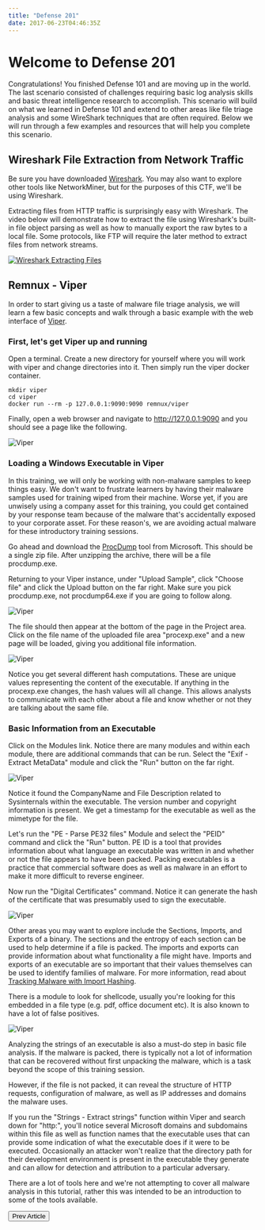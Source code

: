 ```yaml
---
title: "Defense 201"
date: 2017-06-23T04:46:35Z
---
```


# Welcome to Defense 201

Congratulations!  You finished Defense 101 and are moving up in the world.  The last scenario consisted of challenges requiring basic log analysis skills and basic threat intelligence research to accomplish.  This scenario will build on what we learned in Defense 101 and extend to other areas like file triage analysis and some WireShark techniques that are often required.  Below we will run through a few examples and resources that will help you complete this scenario.

## Wireshark File Extraction from Network Traffic

Be sure you have downloaded [Wireshark](https://www.wireshark.org/).  You may also want to explore other tools like NetworkMiner, but for the purposes of this CTF, we'll be using Wireshark.

Extracting files from HTTP traffic is surprisingly easy with Wireshark.  The video below will demonstrate how to extract the file using Wireshark's built-in file object parsing as well as how to manually export the raw bytes to a local file.  Some protocols, like FTP will require the later method to extract files from network streams.

[![Wireshark Extracting Files](https://i.ytimg.com/vi/BEd08qDYgGQ/hqdefault.jpg)](https://youtu.be/BEd08qDYgGQ)

## Remnux - Viper

In order to start giving us a taste of malware file triage analysis, we will learn a few basic concepts and walk through a basic example with the web interface of [Viper](http://viper.li/).

### First, let's get Viper up and running

Open a terminal.  Create a new directory for yourself where you will work with viper and change directories into it.  Then simply run the viper docker container.

```
mkdir viper
cd viper
docker run --rm -p 127.0.0.1:9090:9090 remnux/viper
```

Finally, open a web browser and navigate to http://127.0.0.1:9090 and you should see a page like the following.

![Viper](/defense/viper_started.png)

### Loading a Windows Executable in Viper

In this training, we will only be working with non-malware samples to keep things easy.  We don't want to frustrate learners by having their malware samples used for training wiped from their machine.  Worse yet, if you are unwisely using a company asset for this training, you could get contained by your response team because of the malware that's accidentally exposed to your corporate asset.  For these reason's, we are avoiding actual malware for these introductory training sessions.

Go ahead and download the [ProcDump](https://technet.microsoft.com/en-us/sysinternals/dd996900.aspx) tool from Microsoft.  This should be a single zip file.  After unzipping the archive, there will be a file procdump.exe.

Returning to your Viper instance, under "Upload Sample", click "Choose file" and click the Upload button on the far right.  Make sure you pick procdump.exe, not procdump64.exe if you are going to follow along.

![Viper](/defense/viper_upload_file.png)

The file should then appear at the bottom of the page in the Project area.  Click on the file name of the uploaded file area "procexp.exe" and a new page will be loaded, giving you additional file information.

![Viper](/defense/viper_file_summary.png)

Notice you get several different hash computations.  These are unique values representing the content of the executable.  If anything in the procexp.exe changes, the hash values will all change.  This allows analysts to communicate with each other about a file and know whether or not they are talking about the same file.

### Basic Information from an Executable
Click on the Modules link.  Notice there are many modules and within each module, there are additional commands that can be run.  Select the "Exif - Extract MetaData" module and click the "Run" button on the far right.

![Viper](/defense/viper_module_selection.png)

Notice it found the CompanyName and File Description related to Sysinternals within the executable.  The version number and copyright information is present.  We get a timestamp for the executable as well as the mimetype for the file.

Let's run the "PE - Parse PE32 files" Module and select the "PEID" command and click the "Run" button.  PE ID is a tool that provides information about what language an executable was written in and whether or not the file appears to have been packed.  Packing executables is a practice that commercial software does as well as malware in an effort to make it more difficult to reverse engineer.

Now run the "Digital Certificates" command.  Notice it can generate the hash of the certificate that was presumably used to sign the executable.

![Viper](/defense/viper_digital_certificate.png)

Other areas you may want to explore include the Sections, Imports, and Exports of a binary.  The sections and the entropy of each section can be used to help determine if a file is packed.  The imports and exports can provide information about what functionality a file might have.  Imports and exports of an executable are so important that their values themselves can be used to identify families of malware.  For more information, read about [Tracking Malware with Import Hashing](https://www.fireeye.com/blog/threat-research/2014/01/tracking-malware-import-hashing.html).

There is a module to look for shellcode, usually you're looking for this embedded in a file type (e.g. pdf, office document etc).  It is also known to have a lot of false positives.

![Viper](/defense/viper_shellcode.png)

Analyzing the strings of an executable is also a must-do step in basic file analysis.  If the malware is packed, there is typically not a lot of information that can be recovered without first unpacking the malware, which is a task beyond the scope of this training session.

However, if the file is not packed, it can reveal the structure of HTTP requests, configuration of malware, as well as IP addresses and domains the malware uses.

If you run the "Strings - Extract strings" function within Viper and search down for "http:", you'll notice several Microsoft domains and subdomains within this file as well as function names that the executable uses that can provide some indication of what the executable does if it were to be executed.  Occasionally an attacker won't realize that the directory path for their development environment is present in the executable they generate and can allow for detection and attribution to a particular adversary.

There are a lot of tools here and we're not attempting to cover all malware analysis in this tutorial, rather this was intended to be an introduction to some of the tools available.  


<a href="/defense/defense101/"><button type="button" class="btn btn-Primary btn-arrow-left">Prev Article</button></a>
